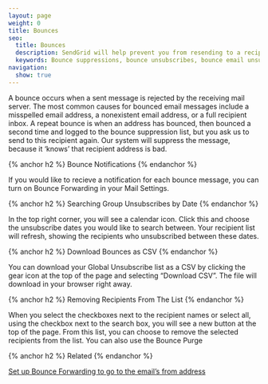 ```yaml
---
layout: page
weight: 0
title: Bounces
seo:
  title: Bounces
  description: SendGrid will help prevent you from resending to a recipient whose email server rejects the messages.
  keywords: Bounce suppressions, bounce unsubscribes, bounce email unsubscribe, bounce email suppression
navigation:
  show: true
---
```


A bounce occurs when a sent message is rejected by the receiving mail server. The most common causes for bounced email messages include a misspelled email address, a nonexistent email address, or a full recipient inbox. A repeat bounce is when an address has bounced, then bounced a second time and logged to the bounce suppression list, but you ask us to send to this recipient again. Our system will suppress the message, because it ‘knows’ that recipient address is bad.

{% anchor h2 %}
Bounce Notifications
{% endanchor %}

If you would like to recieve a notification for each bounce message, you can turn on Bounce Forwarding in your Mail Settings. 

{% anchor h2 %}
Searching Group Unsubscribes by Date
{% endanchor %}

In the top right corner, you will see a calendar icon. Click this and choose the unsubscribe dates you would like to search between. Your recipient list will refresh, showing the recipients who unsubscribed between these dates.

{% anchor h2 %}
Download Bounces as CSV
{% endanchor %}

You can download your Global Unsubscribe list as a CSV by clicking the gear icon at the top of the page and selecting “Download CSV”. The file will download in your browser right away.

{% anchor h2 %}
Removing Recipients From The List
{% endanchor %}

When you select the checkboxes next to the recipient names or select all, using the checkbox next to the search box, you will see a new button at the top of the page. From this list, you can choose to remove the selected recipients from the list. You can also use the Bounce Purge 

{% anchor h2 %}
Related
{% endanchor %}

[Set up Bounce Forwarding to go to the email’s from address]({{site.support_url}}/hc/en-us/articles/200181478)
